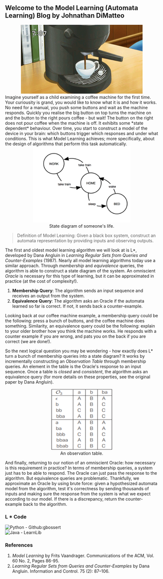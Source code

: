 ## Welcome to the Model Learning (Automata Learning) Blog by Johnathan DiMatteo

<div style="text-align:center"><img src ="./figs/coffee.gif" /></div>
Imagine yourself as a child examining a coffee machine for the first time.
Your curiousity is grand, you would like to know what it is and how it works.
No need for a manual, you push some buttons and wait as the machine responds.
Quickly you realise the big button on top turns the machine on and the button to the right pours coffee - but wait!
The button on the right does not pour coffee when the machine is off.
It exhibits some *state dependent* behaviour.
Over time, you start to construct a model of the device in your brain: which buttons trigger which responses and under what conditions.
This is what Model Learning achieves; more specifically, about the design of algorithms that perform this task automatically.

<div style="text-align:center"><img src ="./figs/home-work.png" height="250" width="320"/><div>State diagram of someone's life.</div></div>

> Definition of Model Learning: Given a black box system, construct an automata representation by providing inputs and observing outputs.

The first and oldest model learning algorithm we will look at is L*, developed by Dana Angluin in *Learning Regular Sets from Queries and Counter-Examples* (1987).
Nearly all model learning algorithms today use a similar approach.
Through *membership* and *equivalence* queries, the algorithm is able to construct a state diagram of the system.
An omniscient *Oracle* is necessary for this type of learning, but it can be approximated in practice (at the cost of complexity!). 

1. **Membership Query**: The algorithm sends an input sequence and receives an output from the system.
2. **Equivalence Query**: The algorithm asks an Oracle if the automata learned so far is correct. If not, it sends back a counter-example.

Looking back at our coffee machine example, a membership query could be the following: press a bunch of buttons, and the coffee machine does something. 
Similarity, an equivalence query could be the following: explain to your older brother how you think the machine works. He responds with a counter example if you are wrong, and pats you on the back if you are correct (we are done!).

So the next logical question you may be wondering - how exactly does L* turn a bunch of membership queries into a state diagram?
It works by incrementally constructing an *Observation Table* through membership queries.
An element in the table is the Oracle's response to an input sequence.
Once a table is *closed* and *consistent*, the algorithm asks an equivalence query (for more details on these properties, see the original paper by Dana Angluin).

<div style="text-align:center"><img src ="./figs/table.png" height="200" width="200"/><div>An observation table.</div></div>

And finally, returning to our notion of an omniscient Oracle: how necessary is this requirement in practice?
In terms of membership queries, a system just has to be able to respond.
The Oracle can just pass the response to the algorithm.
But equivalence queries are problematic.
Thankfully, we approximate an Oracle by using brute force: given a hypothesized automata model from the algorithm, test it's correctness by sending thousands of inputs and making sure the response from the system is what we expect according to our model.
If there is a discrepancy, return the counter-example back to the algorithm.

### L * Code
![Python - Github:gbossert](https://github.com/gbossert/pylstar)  
![Java - LearnLib](https://learnlib.de/)


### References
1. *Model Learning* by Frits Vaandrager. Communications of the ACM, Vol. 60 No. 2, Pages 86-95.
2. *Learning Regular Sets from Queries and Counter-Examples* by Dana Angluin. Information and Control. 75 (2): 87–106.
